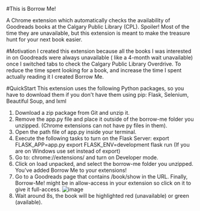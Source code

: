 #This is Borrow Me! 

A Chrome extension which automatically checks the availability of Goodreads books at the Calgary Public Library (CPL). 
Spoiler! Most of the time they are unavailable, but this extension is meant to make the treasure hunt for your next book easier. 

#Motivation
I created this extension because all the books I was interested in on Goodreads were always unavailable ( like  a 4-month wait unavailable) once I switched tabs to check the Calgary Public Library Overdrive.
To reduce the time spent looking for a book, and increase the time I spent actually reading it I created Borrow Me. 

#QuickStart
This extension uses the following Python packages, so you have to download them if you don't have them using pip: 
Flask, Selenium, Beautiful Soup, and lxml

1. Download a zip package from Git and unzip it.
2. Remove the app.py file and place it outside of the borrow-me folder you unzipped. (Chrome extensions can not have py files in them).
3. Open the path file of app.py inside your terminal.
4. Execute the following tasks to turn on the Flask Server:
  export FLASK_APP=app.py 
  export FLASK_ENV=development 
  flask run
  (If you are on Windows use set instead of export)
5. Go to: chrome://extensions/ and turn on Developer mode.
6.  Click on load unpacked, and select the borrow-me folder you unzipped. You've added Borrow Me to your extensions!
7.  Go to a Goodreads page that contains /book/show in the URL. Finally, Borrow-Me! might be in allow-access in your extension so click on it to give it full-access.
   ![image](https://github.com/enibalo/Borrow-Me/assets/49178664/bd8c99a8-16f0-44ae-92e4-81625b905fcd)
9.  Wait around 8s, the book will be highlighted red (unavailable)  or green (available). 



